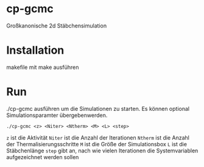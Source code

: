 # cp-gcmc
Großkanonische 2d Stäbchensimulation
# Installation
makefile mit make ausführen
# Run
./cp-gcmc ausführen um die Simulationen zu starten.
Es können optional Simulationsparamter übergebenwerden.
```
./cp-gcmc <z> <Niter> <Ntherm> <M> <L> <step>
```
`z` ist die Aktivität
`Niter` ist die Anzahl der Iterationen
`Ntherm` ist die Anzahl der Thermalisierungsschritte
`M` ist die Größe der Simulationsbox
`L` ist die Stäbchenlänge
`step` gibt an, nach wie vielen Iterationen die Systemvariablen aufgezeichnet werden sollen

